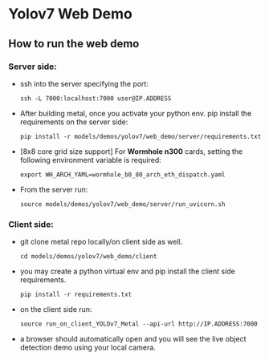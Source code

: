 # Yolov7 Web Demo

## How to run the web demo

### Server side:

- ssh into the server specifying the port:
  ```
  ssh -L 7000:localhost:7000 user@IP.ADDRESS
  ```

- After building metal, once you activate your python env. pip install the requirements on the server side:
  ```
  pip install -r models/demos/yolov7/web_demo/server/requirements.txt
  ```

- [8x8 core grid size support] For **Wormhole n300** cards, setting the following environment variable is required:
   ```
   export WH_ARCH_YAML=wormhole_b0_80_arch_eth_dispatch.yaml
   ```

- From the server run:
  ```
  source models/demos/yolov7/web_demo/server/run_uvicorn.sh
  ```

### Client side:

- git clone metal repo locally/on client side as well.
  ```
  cd models/demos/yolov7/web_demo/client
  ```
- you may create a python virtual env and pip install the client side requirements.

  ```
  pip install -r requirements.txt
  ```
- on the client side run:
  ```
  source run_on_client_YOLOv7_Metal --api-url http://IP.ADDRESS:7000
  ```
- a browser should automatically open and you will see the live object detection demo using your local camera.
